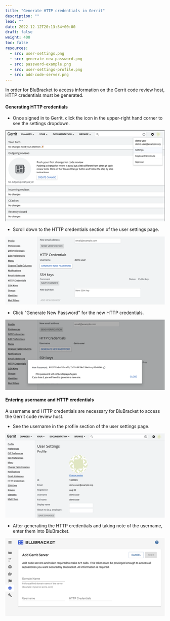 ```yaml
---
title: "Generate HTTP credentials in Gerrit"
description: ""
lead: ""
date: 2022-12-12T20:13:54+00:00
draft: false
weight: 400
toc: false
resources:
  - src: user-settings.png
  - src: generate-new-password.png
  - src: password-example.png
  - src: user-settings-profile.png
  - src: add-code-server.png
---
```


In order for BluBracket to access information on the Gerrit code review host, HTTP credentials must be generated.

#### Generating HTTP credentials

* Once signed in to Gerrit, click the icon in the upper-right hand corner to see the settings dropdown.

![User Settings](user-settings.png)

* Scroll down to the HTTP credentials section of the user settings page.

![Generate New Password](generate-new-password.png)

* Click "Generate New Password" for the new HTTP credentials.

![Password Example](password-example.png)

#### Entering username and HTTP credentials

A username and HTTP credentials are necessary for BluBracket to access the Gerrit code review host.

* See the username in the profile section of the user settings page.

![User Settings Profile](user-settings-profile.png)

* After generating the HTTP credentials and taking note of the username, enter them into BluBracket.

![Add Code Server](add-code-server.png)

